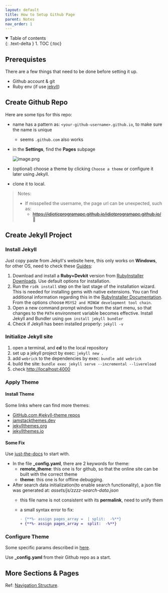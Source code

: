 ```yaml
---
layout: default
title: How to Setup Github Page
parent: Notes
nav_order: 1
---
```

<details open markdown="block">
  <summary>
    Table of contents
  </summary>
  {: .text-delta }
1. TOC
{:toc}
</details>

## Prerequistes

There are a few things that need to be done before setting it up.

* Github account & git
* Ruby env (if use [jekyll](http://jekyllrb.com/))

## Create Github Repo

Here are some tips for this repo:

* name has a pattern as: `<your-github-username>.github.io`, to make sure the name is unique

  * seems `.github.com` also works
* in the **Settings**, find the **Pages** subpage

  ![image.png](./assets/1657812228386-image.png)
* (optional) choose a theme by clicking `Choose a theme` or configure it later using Jekyll.
* clone it to local.

> Notes:
>
> * If misspelled the username, the page url can be unexpected, such as:
>   * ~~https://idioticprogramape.github.io/idiotprogramape.github.io/~~ 👀️

## Create Jekyll Project

### Install Jekyll

Just copy paste from Jekyll's website here, this only works on **Windows**, for other OS, need to check these [Guides](https://jekyllrb.com/docs/installation/#guides):

1. Download and install a **Ruby+Devkit** version from [RubyInstaller Downloads](https://rubyinstaller.org/downloads/). Use default options for installation.
2. Run the `ridk install` step on the last stage of the installation wizard. This is needed for installing gems with native extensions. You can find additional information regarding this in the [RubyInstaller Documentation](https://github.com/oneclick/rubyinstaller2#using-the-installer-on-a-target-system). From the options choose `MSYS2 and MINGW development tool chain`.
3. Open a new command prompt window from the start menu, so that changes to the `PATH` environment variable becomes effective. Install Jekyll and Bundler using `gem install jekyll bundler`
4. Check if Jekyll has been installed properly: `jekyll -v`

### Initialize Jekyll site

1. open a terminal, and **cd** to the local repository
2. set up a jekyll project by exec: `jekyll new .`
3. add `webrick` to the dependencies by exec: `bundle add webrick`
4. build the site: `bundle exec jekyll serve --incremental --livereload`
5. check [http://localhost:4000](http://localhost:4000/)

### Apply Theme

#### Install Theme

Some links where can find more themes:

* [GitHub.com #jekyll-theme repos](https://github.com/topics/jekyll-theme)
* [jamstackthemes.dev](https://jamstackthemes.dev/ssg/jekyll/)
* [jekyllthemes.org](http://jekyllthemes.org/)
* [jekyllthemes.io](https://jekyllthemes.io/)

#### Some Fix

Use [just-the-docs](https://github.com/just-the-docs/just-the-docs) to start with.

* In the file **_config.yaml**, there are 2 keywords for theme:
  * **remote_theme**: this one is for github, so that the online site can be built with the correct theme
  * **theme**: this one is for offline debugging.
* After search data initialization(to enable search functionality), a json file was generated at: *assets/js/zzzz-search-data.json*
  * this file name is not consistent with its **permalink**, need to unify them
  * a small syntax error to fix:

    ```diff
    - {**%- assign pages_array =  | split:  -%**}
    + {**%- assign pages_array =  split:  -%**}
    ```

### Configure Theme

Some specific params described in [here](https://just-the-docs.github.io/just-the-docs/docs/configuration/).

Use **_config.yaml** from their Github repo as a start.

## More Sections & Pages

Ref: [Navigation Structure](https://just-the-docs.github.io/just-the-docs/docs/navigation-structure/).
